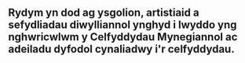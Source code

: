 ## Rydym yn dod ag ysgolion, artistiaid a sefydliadau diwylliannol ynghyd i lwyddo yng nghwricwlwm y Celfyddydau Mynegiannol ac adeiladu dyfodol cynaliadwy i'r celfyddydau.